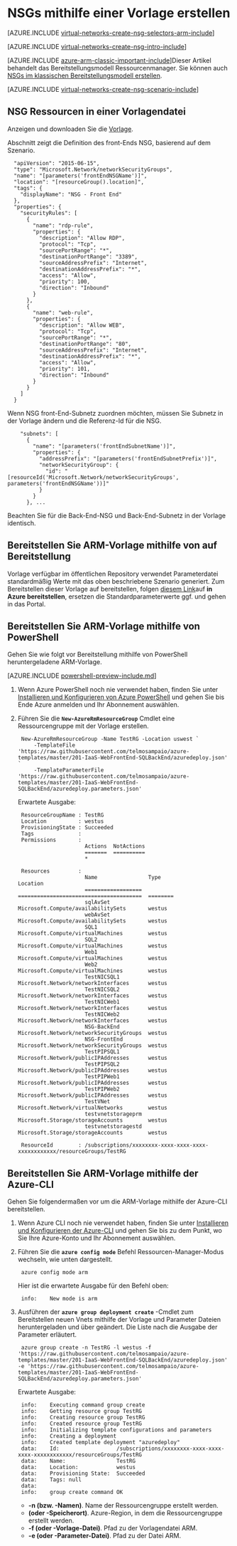 <properties
   pageTitle="NSGs im ARM-Modus mithilfe einer Vorlage erstellen | Microsoft Azure"
   description="Informationen Sie zum Erstellen und Bereitstellen von NSGs in ARM mithilfe einer Vorlage"
   services="virtual-network"
   documentationCenter="na"
   authors="jimdial"
   manager="carmonm"
   editor="tysonn"
   tags="azure-resource-manager"
/>
<tags
   ms.service="virtual-network"
   ms.devlang="na"
   ms.topic="article"
   ms.tgt_pltfrm="na"
   ms.workload="infrastructure-services"
   ms.date="02/02/2016"
   ms.author="jdial" />

# <a name="how-to-create-nsgs-using-a-template"></a>NSGs mithilfe einer Vorlage erstellen

[AZURE.INCLUDE [virtual-networks-create-nsg-selectors-arm-include](../../includes/virtual-networks-create-nsg-selectors-arm-include.md)]

[AZURE.INCLUDE [virtual-networks-create-nsg-intro-include](../../includes/virtual-networks-create-nsg-intro-include.md)]

[AZURE.INCLUDE [azure-arm-classic-important-include](../../includes/azure-arm-classic-important-include.md)]Dieser Artikel behandelt das Bereitstellungsmodell Ressourcenmanager. Sie können auch [NSGs im klassischen Bereitstellungsmodell erstellen](virtual-networks-create-nsg-classic-ps.md).

[AZURE.INCLUDE [virtual-networks-create-nsg-scenario-include](../../includes/virtual-networks-create-nsg-scenario-include.md)]

## <a name="nsg-resources-in-a-template-file"></a>NSG Ressourcen in einer Vorlagendatei

Anzeigen und downloaden Sie die [Vorlage](https://raw.githubusercontent.com/telmosampaio/azure-templates/master/201-IaaS-WebFrontEnd-SQLBackEnd/NSGs.json).

Abschnitt zeigt die Definition des front-Ends NSG, basierend auf dem Szenario.

      "apiVersion": "2015-06-15",
      "type": "Microsoft.Network/networkSecurityGroups",
      "name": "[parameters('frontEndNSGName')]",
      "location": "[resourceGroup().location]",
      "tags": {
        "displayName": "NSG - Front End"
      },
      "properties": {
        "securityRules": [
          {
            "name": "rdp-rule",
            "properties": {
              "description": "Allow RDP",
              "protocol": "Tcp",
              "sourcePortRange": "*",
              "destinationPortRange": "3389",
              "sourceAddressPrefix": "Internet",
              "destinationAddressPrefix": "*",
              "access": "Allow",
              "priority": 100,
              "direction": "Inbound"
            }
          },
          {
            "name": "web-rule",
            "properties": {
              "description": "Allow WEB",
              "protocol": "Tcp",
              "sourcePortRange": "*",
              "destinationPortRange": "80",
              "sourceAddressPrefix": "Internet",
              "destinationAddressPrefix": "*",
              "access": "Allow",
              "priority": 101,
              "direction": "Inbound"
            }
          }
        ]
      }

Wenn NSG front-End-Subnetz zuordnen möchten, müssen Sie Subnetz in der Vorlage ändern und die Referenz-Id für die NSG.

        "subnets": [
          {
            "name": "[parameters('frontEndSubnetName')]",
            "properties": {
              "addressPrefix": "[parameters('frontEndSubnetPrefix')]",
              "networkSecurityGroup": {
                "id": "[resourceId('Microsoft.Network/networkSecurityGroups', parameters('frontEndNSGName'))]"
              }
            }
          }, ...

Beachten Sie für die Back-End-NSG und Back-End-Subnetz in der Vorlage identisch.

## <a name="deploy-the-arm-template-by-using-click-to-deploy"></a>Bereitstellen Sie ARM-Vorlage mithilfe von auf Bereitstellung

Vorlage verfügbar im öffentlichen Repository verwendet Parameterdatei standardmäßig Werte mit das oben beschriebene Szenario generiert. Zum Bereitstellen dieser Vorlage auf bereitstellen, folgen [diesem Link](http://github.com/telmosampaio/azure-templates/tree/master/201-IaaS-WebFrontEnd-SQLBackEnd-NSG)auf **in Azure bereitstellen**, ersetzen die Standardparameterwerte ggf. und gehen in das Portal.

## <a name="deploy-the-arm-template-by-using-powershell"></a>Bereitstellen Sie ARM-Vorlage mithilfe von PowerShell

Gehen Sie wie folgt vor Bereitstellung mithilfe von PowerShell heruntergeladene ARM-Vorlage.

[AZURE.INCLUDE [powershell-preview-include.md](../../includes/powershell-preview-include.md)]

1. Wenn Azure PowerShell noch nie verwendet haben, finden Sie unter [Installieren und Konfigurieren von Azure PowerShell](../powershell-install-configure.md) und gehen Sie bis Ende Azure anmelden und Ihr Abonnement auswählen.

3. Führen Sie die **`New-AzureRmResourceGroup`** Cmdlet eine Ressourcengruppe mit der Vorlage erstellen.

        New-AzureRmResourceGroup -Name TestRG -Location uswest `
            -TemplateFile 'https://raw.githubusercontent.com/telmosampaio/azure-templates/master/201-IaaS-WebFrontEnd-SQLBackEnd/azuredeploy.json' `
            -TemplateParameterFile 'https://raw.githubusercontent.com/telmosampaio/azure-templates/master/201-IaaS-WebFrontEnd-SQLBackEnd/azuredeploy.parameters.json'

    Erwartete Ausgabe:

        ResourceGroupName : TestRG
        Location          : westus
        ProvisioningState : Succeeded
        Tags              :
        Permissions       :
                            Actions  NotActions
                            =======  ==========
                            *                  

        Resources         :
                            Name                Type                                     Location
                            ==================  =======================================  ========
                            sqlAvSet            Microsoft.Compute/availabilitySets       westus  
                            webAvSet            Microsoft.Compute/availabilitySets       westus  
                            SQL1                Microsoft.Compute/virtualMachines        westus  
                            SQL2                Microsoft.Compute/virtualMachines        westus  
                            Web1                Microsoft.Compute/virtualMachines        westus  
                            Web2                Microsoft.Compute/virtualMachines        westus  
                            TestNICSQL1         Microsoft.Network/networkInterfaces      westus  
                            TestNICSQL2         Microsoft.Network/networkInterfaces      westus  
                            TestNICWeb1         Microsoft.Network/networkInterfaces      westus  
                            TestNICWeb2         Microsoft.Network/networkInterfaces      westus  
                            NSG-BackEnd         Microsoft.Network/networkSecurityGroups  westus  
                            NSG-FrontEnd        Microsoft.Network/networkSecurityGroups  westus  
                            TestPIPSQL1         Microsoft.Network/publicIPAddresses      westus  
                            TestPIPSQL2         Microsoft.Network/publicIPAddresses      westus  
                            TestPIPWeb1         Microsoft.Network/publicIPAddresses      westus  
                            TestPIPWeb2         Microsoft.Network/publicIPAddresses      westus  
                            TestVNet            Microsoft.Network/virtualNetworks        westus  
                            testvnetstorageprm  Microsoft.Storage/storageAccounts        westus  
                            testvnetstoragestd  Microsoft.Storage/storageAccounts        westus  

        ResourceId        : /subscriptions/xxxxxxxx-xxxx-xxxx-xxxx-xxxxxxxxxxxx/resourceGroups/TestRG

## <a name="deploy-the-arm-template-by-using-the-azure-cli"></a>Bereitstellen Sie ARM-Vorlage mithilfe der Azure-CLI

Gehen Sie folgendermaßen vor um die ARM-Vorlage mithilfe der Azure-CLI bereitstellen.

1. Wenn Azure CLI noch nie verwendet haben, finden Sie unter [Installieren und Konfigurieren der Azure-CLI](../xplat-cli-install.md) und gehen Sie bis zu dem Punkt, wo Sie Ihre Azure-Konto und Ihr Abonnement auswählen.
2. Führen Sie die **`azure config mode`** Befehl Ressourcen-Manager-Modus wechseln, wie unten dargestellt.

        azure config mode arm

    Hier ist die erwartete Ausgabe für den Befehl oben:

        info:    New mode is arm

4. Ausführen der **`azure group deployment create`** -Cmdlet zum Bereitstellen neuen Vnets mithilfe der Vorlage und Parameter Dateien heruntergeladen und über geändert. Die Liste nach die Ausgabe der Parameter erläutert.

        azure group create -n TestRG -l westus -f 'https://raw.githubusercontent.com/telmosampaio/azure-templates/master/201-IaaS-WebFrontEnd-SQLBackEnd/azuredeploy.json' -e 'https://raw.githubusercontent.com/telmosampaio/azure-templates/master/201-IaaS-WebFrontEnd-SQLBackEnd/azuredeploy.parameters.json'

    Erwartete Ausgabe:

        info:    Executing command group create
        info:    Getting resource group TestRG
        info:    Creating resource group TestRG
        info:    Created resource group TestRG
        info:    Initializing template configurations and parameters
        info:    Creating a deployment
        info:    Created template deployment "azuredeploy"
        data:    Id:                  /subscriptions/xxxxxxxx-xxxx-xxxx-xxxx-xxxxxxxxxxxx/resourceGroups/TestRG
        data:    Name:                TestRG
        data:    Location:            westus
        data:    Provisioning State:  Succeeded
        data:    Tags: null
        data:    
        info:    group create command OK

    - **-n (bzw. -Namen)**. Name der Ressourcengruppe erstellt werden.
    - **(oder -Speicherort)**. Azure-Region, in dem die Ressourcengruppe erstellt werden.
    - **-f (oder -Vorlage-Datei)**. Pfad zu der Vorlagendatei ARM.
    - **-e (oder -Parameter-Datei)**. Pfad zu der Datei ARM.
